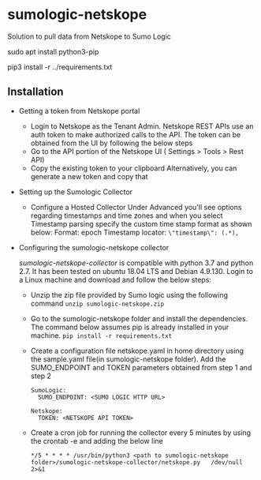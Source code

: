 # sumologic-netskope
Solution to pull data from Netskope to Sumo Logic


sudo apt install python3-pip

pip3 install -r ../requirements.txt

## Installation 

* Getting a token from Netskope portal
    * Login to Netskope as the Tenant Admin. Netskope REST APIs use an auth token to make authorized calls to the API. The token can be obtained from the UI by following the below steps
    * Go to the API portion of the Netskope UI ( Settings > Tools > Rest API)
    * Copy the existing token to your clipboard Alternatively, you can generate a new token and copy that

* Setting up the Sumologic Collector
    * Configure a Hosted Collector 
      Under Advanced you'll see options regarding timestamps and time zones and when you select Timestamp parsing specify the custom time stamp format as shown below: 
      Format: epoch 
      Timestamp locator:  `\"timestamp\": (.*),`
* Configuring the sumologic-netskope collector

    *sumologic-netskope-collector* is compatible with python 3.7 and python 2.7. It has been tested on ubuntu 18.04 LTS and Debian 4.9.130.
    Login to a Linux machine and download and follow the below steps:
        
    * Unzip the zip file provided by Sumo logic using the following command
          `unzip sumologic-netskope.zip`
    * Go to the sumologic-netskope folder and install the dependencies. The command below assumes pip is already installed in your machine.
        `pip install -r requirements.txt`
    * Create a configuration file netskope.yaml in home directory using the sample.yaml file(in sumologic-netskope folder). 
      Add the SUMO_ENDPOINT and TOKEN parameters obtained from step 1 and step 2
      
      ```
      SumoLogic:
        SUMO_ENDPOINT: <SUMO LOGIC HTTP URL>
        
      Netskope:
        TOKEN: <NETSKOPE API TOKEN>

      ```
    * Create a cron job  for running the collector every 5 minutes by using the crontab -e and adding the below line
        
        `*/5 * * * * /usr/bin/python3 <path to sumologic-netskope folder>/sumologic-netskope-collector/netskope.py   /dev/null 2>&1`




